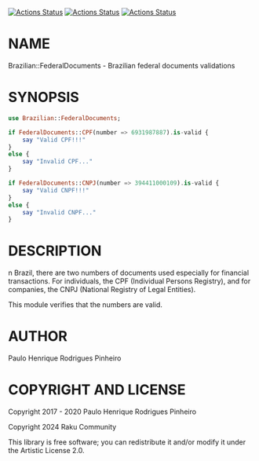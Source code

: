 [![Actions Status](https://github.com/raku-community-modules/Brazilian-FederalDocuments/actions/workflows/linux.yml/badge.svg)](https://github.com/raku-community-modules/Brazilian-FederalDocuments/actions) [![Actions Status](https://github.com/raku-community-modules/Brazilian-FederalDocuments/actions/workflows/macos.yml/badge.svg)](https://github.com/raku-community-modules/Brazilian-FederalDocuments/actions) [![Actions Status](https://github.com/raku-community-modules/Brazilian-FederalDocuments/actions/workflows/windows.yml/badge.svg)](https://github.com/raku-community-modules/Brazilian-FederalDocuments/actions)

NAME
====

Brazilian::FederalDocuments - Brazilian federal documents validations

SYNOPSIS
========

```raku
use Brazilian::FederalDocuments;

if FederalDocuments::CPF(number => 6931987887).is-valid {
    say "Valid CPF!!!"
}
else {
    say "Invalid CPF..."
}

if FederalDocuments::CNPJ(number => 394411000109).is-valid {
    say "Valid CNPF!!!"
}
else {
    say "Invalid CNPF..."
}
```

DESCRIPTION
===========

n Brazil, there are two numbers of documents used especially for financial transactions. For individuals, the CPF (Individual Persons Registry), and for companies, the CNPJ (National Registry of Legal Entities).

This module verifies that the numbers are valid.

AUTHOR
======

Paulo Henrique Rodrigues Pinheiro

COPYRIGHT AND LICENSE
=====================

Copyright 2017 - 2020 Paulo Henrique Rodrigues Pinheiro

Copyright 2024 Raku Community

This library is free software; you can redistribute it and/or modify it under the Artistic License 2.0.

